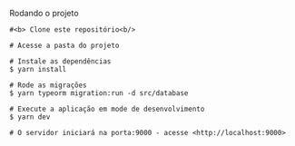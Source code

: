 Rodando o projeto

	#<b> Clone este repositório<b/>

	# Acesse a pasta do projeto

	# Instale as dependências
	$ yarn install

	# Rode as migrações
	$ yarn typeorm migration:run -d src/database

	# Execute a aplicação em mode de desenvolvimento
	$ yarn dev

	# O servidor iniciará na porta:9000 - acesse <http://localhost:9000>
